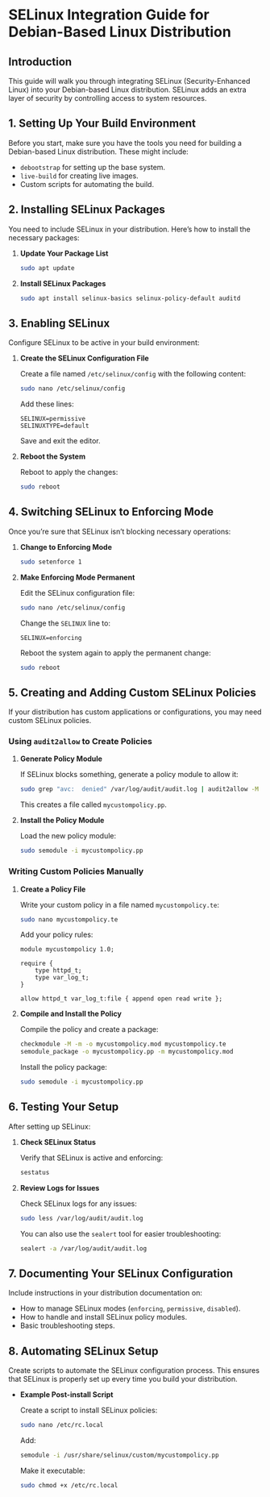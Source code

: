 # SELinux Integration Guide for Debian-Based Linux Distribution

## Introduction

This guide will walk you through integrating SELinux (Security-Enhanced Linux) into your Debian-based Linux distribution. SELinux adds an extra layer of security by controlling access to system resources.

## 1. Setting Up Your Build Environment

Before you start, make sure you have the tools you need for building a Debian-based Linux distribution. These might include:

- `debootstrap` for setting up the base system.
- `live-build` for creating live images.
- Custom scripts for automating the build.

## 2. Installing SELinux Packages

You need to include SELinux in your distribution. Here’s how to install the necessary packages:

1. **Update Your Package List**

   ```bash
   sudo apt update
   ```

2. **Install SELinux Packages**

   ```bash
   sudo apt install selinux-basics selinux-policy-default auditd
   ```

## 3. Enabling SELinux

Configure SELinux to be active in your build environment:

1. **Create the SELinux Configuration File**

   Create a file named `/etc/selinux/config` with the following content:

   ```bash
   sudo nano /etc/selinux/config
   ```

   Add these lines:

   ```text
   SELINUX=permissive
   SELINUXTYPE=default
   ```

   Save and exit the editor.

2. **Reboot the System**

   Reboot to apply the changes:

   ```bash
   sudo reboot
   ```

## 4. Switching SELinux to Enforcing Mode

Once you’re sure that SELinux isn’t blocking necessary operations:

1. **Change to Enforcing Mode**

   ```bash
   sudo setenforce 1
   ```

2. **Make Enforcing Mode Permanent**

   Edit the SELinux configuration file:

   ```bash
   sudo nano /etc/selinux/config
   ```

   Change the `SELINUX` line to:

   ```text
   SELINUX=enforcing
   ```

   Reboot the system again to apply the permanent change:

   ```bash
   sudo reboot
   ```

## 5. Creating and Adding Custom SELinux Policies

If your distribution has custom applications or configurations, you may need custom SELinux policies.

### Using `audit2allow` to Create Policies

1. **Generate Policy Module**

   If SELinux blocks something, generate a policy module to allow it:

   ```bash
   sudo grep "avc:  denied" /var/log/audit/audit.log | audit2allow -M mycustompolicy
   ```

   This creates a file called `mycustompolicy.pp`.

2. **Install the Policy Module**

   Load the new policy module:

   ```bash
   sudo semodule -i mycustompolicy.pp
   ```

### Writing Custom Policies Manually

1. **Create a Policy File**

   Write your custom policy in a file named `mycustompolicy.te`:

   ```bash
   sudo nano mycustompolicy.te
   ```

   Add your policy rules:

   ```te
   module mycustompolicy 1.0;

   require {
       type httpd_t;
       type var_log_t;
   }

   allow httpd_t var_log_t:file { append open read write };
   ```

2. **Compile and Install the Policy**

   Compile the policy and create a package:

   ```bash
   checkmodule -M -m -o mycustompolicy.mod mycustompolicy.te
   semodule_package -o mycustompolicy.pp -m mycustompolicy.mod
   ```

   Install the policy package:

   ```bash
   sudo semodule -i mycustompolicy.pp
   ```

## 6. Testing Your Setup

After setting up SELinux:

1. **Check SELinux Status**

   Verify that SELinux is active and enforcing:

   ```bash
   sestatus
   ```

2. **Review Logs for Issues**

   Check SELinux logs for any issues:

   ```bash
   sudo less /var/log/audit/audit.log
   ```

   You can also use the `sealert` tool for easier troubleshooting:

   ```bash
   sealert -a /var/log/audit/audit.log
   ```

## 7. Documenting Your SELinux Configuration

Include instructions in your distribution documentation on:

- How to manage SELinux modes (`enforcing`, `permissive`, `disabled`).
- How to handle and install SELinux policy modules.
- Basic troubleshooting steps.

## 8. Automating SELinux Setup

Create scripts to automate the SELinux configuration process. This ensures that SELinux is properly set up every time you build your distribution.

- **Example Post-install Script**

  Create a script to install SELinux policies:

  ```bash
  sudo nano /etc/rc.local
  ```

  Add:

  ```bash
  semodule -i /usr/share/selinux/custom/mycustompolicy.pp
  ```

  Make it executable:

  ```bash
  sudo chmod +x /etc/rc.local
  ```
